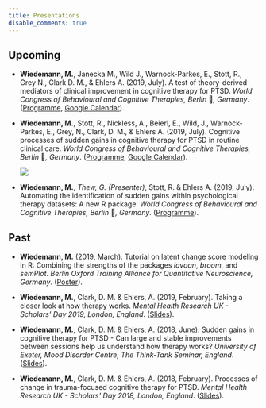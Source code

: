 ```yaml
---
title: Presentations
disable_comments: true
---
```


## Upcoming

- **Wiedemann, M.**, Janecka M., Wild J., Warnock-Parkes, E., Stott, R., Grey N., Clark D. M., & Ehlers A. (2019, July). 
  A test of theory-derived mediators of clinical improvement in cognitive therapy for PTSD.
  *World Congress of Behavioural and Cognitive Therapies, Berlin* :bear:*, Germany*.
  ([Programme](https://wcbct2019.org/Downloads/Congress-Programme.pdf/), [Google Calendar](https://calendar.google.com/event?action=TEMPLATE&tmeid=M250ZGEyMDB1N2xlOG1vYXU4ZjRucjVhNWEgb3Rwa2FzN2c0cTA3b2dmZTI1YmthZ2ltYzhAZw&tmsrc=otpkas7g4q07ogfe25bkagimc8%40group.calendar.google.com)).

- **Wiedemann, M.**, Stott, R., Nickless, A., Beierl, E., Wild, J., Warnock-Parkes, E., Grey, N., Clark, D. M., & Ehlers A. (2019, July).
  Cognitive processes of sudden gains in cognitive therapy for PTSD in routine clinical care.
  *World Congress of Behavioural and Cognitive Therapies, Berlin* :bear:*, Germany*.
  ([Programme](https://wcbct2019.org/Downloads/Congress-Programme.pdf/), [Google Calendar](https://calendar.google.com/event?action=TEMPLATE&tmeid=M250ZGEyMDB1N2xlOG1vYXU4ZjRucjVhNWEgb3Rwa2FzN2c0cTA3b2dmZTI1YmthZ2ltYzhAZw&tmsrc=otpkas7g4q07ogfe25bkagimc8%40group.calendar.google.com)).
  
  <a target="_blank" href="https://calendar.google.com/event?action=TEMPLATE&amp;tmeid=M250ZGEyMDB1N2xlOG1vYXU4ZjRucjVhNWEgbWlsYW4ud2llZGVtYW5uQG0&amp;tmsrc=milan.wiedemann%40gmail.com"><img border="0" src="https://www.google.com/calendar/images/ext/gc_button1_en-GB.gif"></a>
  
- **Wiedemann, M.**, *Thew, G. (Presenter)*, Stott, R. & Ehlers A. (2019, July).
  Automating the identification of sudden gains within psychological therapy datasets: A new R package.
  *World Congress of Behavioural and Cognitive Therapies, Berlin* :bear:*, Germany*.
  ([Programme](https://wcbct2019.org/Downloads/Congress-Programme.pdf/)).
  

  
## Past 

- **Wiedemann, M.** (2019, March). 
  Tutorial on latent change score modeling in R: Combining the strengths of the packages *lavaan*, *broom*, and *semPlot*.
  *Berlin Oxford Training Alliance for Quantitative Neuroscience, Germany*. 
  ([Poster](https://doi.org/10.6084/m9.figshare.7887599.v2)).

- **Wiedemann, M.**, Clark, D. M. & Ehlers, A. (2019, February). 
  Taking a closer look at how therapy works. 
  *Mental Health Research UK - Scholars' Day 2019, London, England*. 
  ([Slides](https://doi.org/10.6084/m9.figshare.7834841.v1)).

- **Wiedemann, M.**, Clark, D. M. & Ehlers, A. (2018, June). 
  Sudden gains in cognitive therapy for PTSD - Can large and stable improvements between sessions help us understand how therapy works? 
  *University of Exeter, Mood Disorder Centre, The Think-Tank Seminar, England*. 
  ([Slides](https://doi.org/10.6084/m9.figshare.7834844.v1)).

- **Wiedemann, M.**, Clark, D. M. & Ehlers, A. (2018, February).
  Processes of change in trauma-focused cognitive therapy for PTSD. 
  *Mental Health Research UK - Scholars' Day 2018, London, England*. 
  ([Slides](https://doi.org/10.6084/m9.figshare.7834826.v1)).